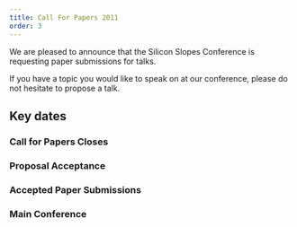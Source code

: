 ```yaml
---
title: Call For Papers 2011
order: 3
---
```


We are pleased to announce that the Silicon Slopes Conference is requesting paper submissions for talks.

If you have a topic you would like to speak on at our conference, please do not hesitate to propose a talk.

Key dates
---------

### Call for Papers Closes
### Proposal Acceptance
### Accepted Paper Submissions
### Main Conference
